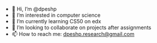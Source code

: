 - 👋 Hi, I’m @dpeshp
- 👀 I’m interested in computer science
- 🌱 I’m currently learning CS50 on edx
- 💞️ I’m looking to collaborate on projects after assignments
- 📫 How to reach me: dpeshp.research@gmail.com

<!---
dpeshp/dpeshp is a ✨ special ✨ repository because its `README.md` (this file) appears on your GitHub profile.
You can click the Preview link to take a look at your changes.
--->
